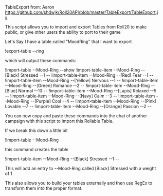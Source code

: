 TableExport from: Aaron https://github.com/shdwjk/Roll20API/blob/master/TableExport/TableExport.js

This script allows you to import and export Tables from Roll20 to make public, or give other users the ability to port to their game

Let's Say I have a table called "MoodRing" that I want to export

!export-table --ring

which will output these commands:

!import-table --Mood-Ring --show
!import-table-item --Mood-Ring --[Black] Stressed --1 --
!import-table-item --Mood-Ring --[Red] Fear --1 --
!import-table-item --Mood-Ring --[Yellow] Nervous --1 --
!import-table-item --Mood-Ring --[Green] Romance --2 --
!import-table-item --Mood-Ring --[Blue] Normal --10 --
!import-table-item --Mood-Ring --[Lapis] Relaxed --5 --
!import-table-item --Mood-Ring --[Navy] Calm --3 --
!import-table-item --Mood-Ring --[Purple] Cool --4 --
!import-table-item --Mood-Ring --[Pink] Lovable --7 --
!import-table-item --Mood-Ring --[Orange] Passion --2 --


You can now copy and paste these commands into the chat of another campaign with this script to import this Rollable Table.

If we break this down a little bit

!import-table --Mood-Ring

this command creates the table

!import-table-item --Mood-Ring --[Black] Stressed --1 --

This will add an entry to --Mood-Ring called [Black] Stressed with a weight of 1

This also allows you to build your tables externally and then use RegEx to transform them into the proper format.

